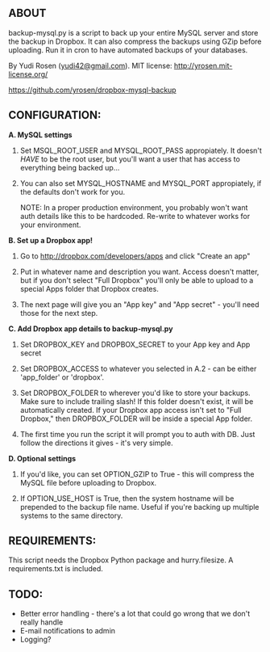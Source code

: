 ## ABOUT
backup-mysql.py is a script to back up your entire MySQL server and store the
backup in Dropbox. It can also compress the backups using GZip before uploading.
Run it in cron to have automated backups of your databases.  

By Yudi Rosen (yudi42@gmail.com). MIT license: http://yrosen.mit-license.org/  

https://github.com/yrosen/dropbox-mysql-backup


## CONFIGURATION:

**A. MySQL settings**

   1. Set MSQL_ROOT_USER and MYSQL_ROOT_PASS appropiately. It doesn't
      *HAVE* to be the root user, but you'll want a user that has access
      to everything being backed up...

   2. You can also set MYSQL_HOSTNAME and MYSQL_PORT appropiately, if the
      defaults don't work for you.

      NOTE: In a proper production environment, you probably won't want
      auth details like this to be hardcoded. Re-write to whatever works
      for your environment.


**B. Set up a Dropbox app!**

   1. Go to http://dropbox.com/developers/apps and click "Create an app"

   2. Put in whatever name and description you want. Access doesn't matter, but
      if you don't select "Full Dropbox" you'll only be able to upload to a special
      Apps folder that Dropbox creates.

   3. The next page will give you an "App key" and "App secret" - you'll need
      those for the next step.


**C. Add Dropbox app details to backup-mysql.py**

   1. Set DROPBOX_KEY and DROPBOX_SECRET to your App key and App secret

   2. Set DROPBOX_ACCESS to whatever you selected in A.2 - can be either
      'app_folder' or 'dropbox'.

   3. Set DROPBOX_FOLDER to wherever you'd like to store your backups.
      Make sure to include trailing slash! If this folder doesn't exist,
      it will be automatically created. If your Dropbox app access isn't set to
      "Full Dropbox," then DROPBOX_FOLDER will be inside a special App folder.

   4. The first time you run the script it will prompt you to auth with DB. Just
      follow the directions it gives - it's very simple.


**D. Optional settings**

   1. If you'd like, you can set OPTION_GZIP to True - this will compress
      the MySQL file before uploading to Dropbox.

   2. If OPTION_USE_HOST is True, then the system hostname will be prepended to the 
      backup file name. Useful if you're backing up multiple systems to the same 
      directory.


## REQUIREMENTS:
This script needs the Dropbox Python package and hurry.filesize. A requirements.txt is included.

## TODO:
 - Better error handling - there's a lot that could go wrong that we don't
   really handle
 - E-mail notifications to admin
 - Logging?
